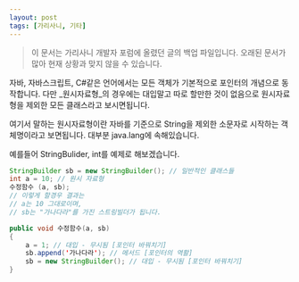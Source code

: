 ```yaml
---
layout: post
tags: [가리사니, 기타]
---
```


> 이 문서는 가리사니 개발자 포럼에 올렸던 글의 백업 파일입니다.
오래된 문서가 많아 현재 상황과 맞지 않을 수 있습니다.


자바, 자바스크립트, C#같은 언어에서는 모든 객체가 기본적으로 포인터의 개념으로 동작합니다.
다만 _원시자료형_의 경우에는 대입말고 따로 할만한 것이 없음으로 원시자료형을 제외한 모든 클래스라고 보시면됩니다.

여기서 말하는 원시자료형이란 자바를 기준으로 String을 제외한 소문자로 시작하는 객체명이라고 보면됩니다. 대부분 java.lang에 속해있습니다.

예를들어 StringBulider, int를 예제로 해보겠습니다.
``` java
StringBuilder sb = new StringBuilder(); // 일반적인 클래스들
int a = 10; // 원시 자료형
수정함수 (a, sb);
// 이렇게 할경우 결과는
// a는 10 그대로이며,
// sb는 "가나다라"를 가진 스트링빌더가 됩니다.

public void 수정함수(a, sb)
{
	a = 1; // 대입 - 무시됨 [포인터 바꿔치기]
	sb.append('가나다라'); // 메서드 [포인터의 역활]
	sb = new StringBuilder(); // 대입 - 무시됨 [포인터 바꿔치기]
}
```